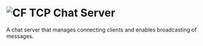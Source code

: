 # ![CF](http://i.imgur.com/7v5ASc8.png) TCP Chat Server

A chat server that manages connecting clients and enables broadcasting of messages.
